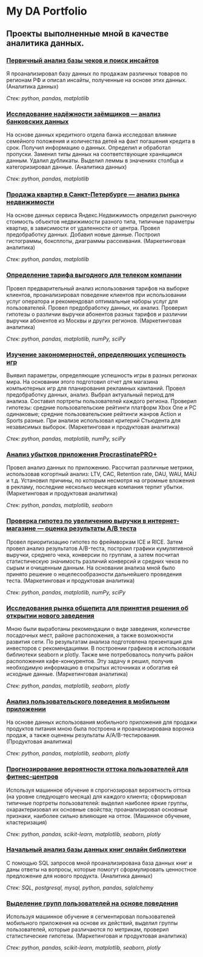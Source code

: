 # My DA Portfolio

## Проекты выполненные мной в качестве аналитика данных.

### <a href='https://github.com/dmitrystogov/portfolio_1/tree/main/01_cash_receipts_study'>Первичный анализ базы чеков и поиск инсайтов</a>

Я проанализировал базу данных по продажам различных товаров по регионам РФ и описал инсайты, полученные на основе этих данных. (Аналитика данных)

*Стек: python, pandas, matplotlib*


### <a href='https://github.com/dmitrystogov/portfolio_1/tree/main/02_bank_defaults'>Исследование надёжности заёмщиков — анализ банковских данных<a>

На основе данных кредитного отдела банка исследовал влияние семейного положения и количества детей на факт погашения кредита в срок. Получил информацию о данных. Определил и обработал пропуски. Заменил типы данных на соответствующие хранящимся данным. Удалил дубликаты. Выделил леммы в значениях столбца и категоризировал данные.  (Аналитика данных)

*Стек: python, pandas, matplotlib*

### <a href='https://github.com/dmitrystogov/portfolio_1/tree/main/03_realty_appraisal'>Продажа квартир в Санкт-Петербурге — анализ рынка недвижимости<a>

На основе данных сервиса Яндекс.Недвижимость определил рыночную стоимость объектов недвижимости разного типа, типичные параметры квартир, в зависимости от удаленности от центра. Провел предобработку данных. Добавил новые данные. Построил гистограммы, боксплоты, диаграммы рассеивания. (Маркетинговая аналитика)

*Стек: python, pandas, matplotlib*

### <a href='https://github.com/dmitrystogov/portfolio_1/tree/main/04_customer_behavior'>Определение тарифа выгодного для телеком компании<a>

Провел предварительный анализ использования тарифов на выборке клиентов, проанализировал поведение клиентов при использовании услуг оператора и рекомендовал оптимальные наборы услуг для пользователей. Провел предобработку данных, их анализ. Проверил гипотезы о различии выручки абонентов разных тарифов и различии выручки абонентов из Москвы и других регионов. (Маркетинговая аналитика)

*Стек: python, pandas, matplotlib, numPy, sciPy*
	
### <a href='https://github.com/dmitrystogov/portfolio_1/tree/main/05_console_games_sales'>Изучение закономерностей, определяющих успешность игр<a>

Выявил параметры, определяющие успешность игры в разных регионах мира. На основании этого подготовил отчет для магазина компьютерных игр для планирования рекламных кампаний. Провел предобработку данных, анализ. Выбрал актуальный период для анализа. Составил портреты пользователей каждого региона. Проверил гипотезы: средние пользовательские рейтинги платформ Xbox One и PC одинаковые; средние пользовательские рейтинги жанров Action и Sports разные. При анализе использовал критерий Стьюдента для независимых выборок. (Маркетинговая и продуктовая аналитика)
	
*Стек: python, pandas, matplotlib, numPy, sciPy*	
	
### <a href='https://github.com/dmitrystogov/portfolio_1/tree/main/06_app_metrics'>Анализ убытков приложения ProcrastinatePRO+<a>

Провел анализ данных по приложению. Рассчитал различные метрики, использовав когортный анализ: LTV, CAC, Retention rate, DAU, WAU, MAU и т.д. Установил причины, по которым несмотря на огромные вложения в рекламу, последние несколько месяцев компания терпит убытки. (Маркетинговая и продуктовая аналитика)
	
*Стек: python, pandas, matplotlib, seaborn*

### <a href='https://github.com/dmitrystogov/portfolio_1/tree/main/07_ab_test'>Проверка гипотез по увеличению выручки в интернет-магазине — оценка результаты A/B теста<a>

Провел приоритизацию гипотез по фреймворкам ICE и RICE. Затем провел анализ результатов A/B-теста, построил графики кумулятивной выручки, среднего чека, конверсии по группам, а затем посчитал статистическую значимость различий конверсий и средних чеков по сырым и очищенным данным. На основании анализа мной было принято решение о нецелесообразности дальнейшего проведения теста. (Маркетинговая и продуктовая аналитика)

*Стек: python, pandas, matplotlib, numPy, sciPy*
	
### <a href='https://github.com/dmitrystogov/portfolio_1/tree/main/08_food_retail'>Исследования рынка общепита для принятия решения об открытии нового заведения<a>

Мною были выработаны рекомендации о виде заведения, количестве посадочных мест, районе расположения, а также возможности развития сети. По результатам анализа подготовлена презентация для инвесторов с рекомендациями. В построении графиков я использовали библиотеки seaborn и plotly. Также мне потребовалось получить район расположения кафе-конкурентов. Эту задачу я решил, получив необходимую информацию в открытых источниках и обогатив ей исходные данные. (Маркетинговая аналитика)

*Стек: python, pandas, matplotlib, seaborn, plotly*
	
### <a href='https://github.com/dmitrystogov/portfolio_1/tree/main/09_aab_test'>Анализ пользовательского поведения в мобильном приложении<a>

На основе данных использования мобильного приложения для продажи продуктов питания мною была построена и проанализирована воронка продаж, а также оценены результаты A/A/B-тестирования. (Продуктовая аналитика)

*Стек: python, pandas, matplotlib, seaborn, plotly*
	
### <a href='https://github.com/dmitrystogov/portfolio_1/tree/main/10_ml_clasterisation'>Прогнозирование вероятности оттока пользователей для фитнес-центров<a>

Используя машинное обучение я спрогнозировал вероятность оттока (на уровне следующего месяца) для каждого клиента; сформировал типичные портреты пользователей: выделил наиболее яркие группы, охарактеризовал их основные свойства; проанализировал основные признаки, наиболее сильно влияющие на отток. (Машинное обучение, кластеризация)

*Стек: python, pandas, scikit-learn, matplotlib, seaborn, plotly*
	
### <a href='https://github.com/dmitrystogov/portfolio_1/tree/main/11_online_library_SQL'>Начальный анализ базы данных книг онлайн библиотеки<a>

С помощью SQL запросов мной проанализирована база данных книг и даны ответы на вопросы, которые помогут сформулировать ценностное предложение для нового продукта. (Аналитика данных)

*Стек: SQL, postgresql, mysql, python, pandas, sqlalchemy*
	
### <a href='https://github.com/dmitrystogov/portfolio_1/tree/main/12_app_metrics_users'>Выделение групп пользователей на основе поведения<a>

Используя машинное обучение я cегментировал пользователей мобильного приложения на основе их действий, выделил группы пользователей, которые различаются по метрикам, проверил статистические гипотезы. (Маркетинговая и продуктовая аналитика)

*Стек: python, pandas, scikit-learn, matplotlib, seaborn, plotly*
